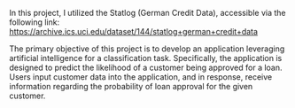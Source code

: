 In this project, I utilized the Statlog (German Credit Data), accessible via the following link: https://archive.ics.uci.edu/dataset/144/statlog+german+credit+data

The primary objective of this project is to develop an application leveraging artificial intelligence for a classification task.
Specifically, the application is designed to predict the likelihood of a customer being approved for a loan. Users input customer data into the application, and in response,
receive information regarding the probability of loan approval for the given customer.
